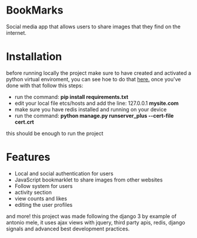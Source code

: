 # BookMarks
Social media app that allows users to share images that they find on the internet.

# Installation

before running locally the project make sure to have created and activated a python virtual enviroment, you can see hoe to do that [here.](https://docs.python.org/3/tutorial/venv.html) once you've done with that follow this steps:

- run the command: **pip install requirements.txt**
- edit your local file etcs/hosts and add the line: 127.0.0.1 **mysite.com**
- make sure you have redis installed and running on your device
- run the command: **python manage.py runserver_plus --cert-file cert.crt**

this should be enough to run the project

# Features

- Local and social authentication for users
- JavaScript bookmarklet to share images from other websites
- Follow system for users
- activity section
- view counts and likes
- editing the user profiles
 
and more! this project was made following the django 3 by example of antonio mele, it uses ajax views with jquery, third party apis, redis, django signals and advanced best development practices.
